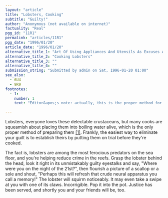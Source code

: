 ```yaml
---
layout: "article"
title: "Lobsters, Cooking"
subtitle: "Guilty!"
author: "Anonymous (not available on internet)"
factuality: "Real"
pgg_id: "11R1"
permalink: "articles/11R1"
pgg_date: "1996/01/20"
article_date: "1996/01/20"
alternative_title_1: "Art Of Using Appliances And Utensils As Excuses And Apologies, The"
alternative_title_2: "Cooking Lobsters"
alternative_title_3: ""
alternative_title_4: ""
submission_string: "Submitted by admin on Sat, 1996-01-20 01:00"
see_also:
  - 6U4
  - 9R9
footnotes: 
  - 1:
    number: 1
    text: "Editor&apos;s note: actually, this is the proper method for preparing crabs. To get the tenderest flesh, lobster should be first drowned in fresh water."

---
```

<div>
<p>Lobsters, everyone loves these delectable crustaceans, but many cooks are squeamish about placing them into boiling water alive, which is the only proper method of preparing them <a href="#footnote-body.1" name="footnote-link.1" class="footnote-link">[1]</a>. Frankly, the easiest way to eliminate your guilt is to establish theirs by putting them on trial before they're cooked.</p>
<p>The fact is, lobsters are among the most ferocious predators on the sea floor, and you're helping reduce crime in the reefs. Grasp the lobster behind the head, look it right in its unmistakably guilty eyestalks and say, "Where were you on the night of the 21st?", then flourish a picture of a scallop or a sole and shout, "Perhaps this will refresh that crude neural apparatus you call a memory!" The lobster will squirm noticeably. It may even take a swipe at you with one of its claws. Incorrigible. Pop it into the pot. Justice has been served, and shortly you and your friends will be, too.</p>
</div>

